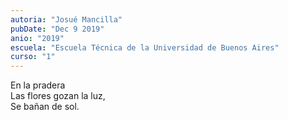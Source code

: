 ```yaml
---
autoria: "Josué Mancilla"
pubDate: "Dec 9 2019"
anio: "2019"
escuela: "Escuela Técnica de la Universidad de Buenos Aires"
curso: "1"
---
```


En la pradera\
Las flores gozan la luz,\
Se bañan de sol.
